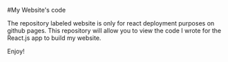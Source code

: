 #My Website's code

The repository labeled website is only for react deployment purposes on github pages. This repository will allow you to view the code I wrote for the React.js app to build my website.

Enjoy!
